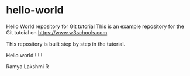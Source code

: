 # hello-world
Hello World repository for Git tutorial
This is an example repository for the Git tutoial on https://www.w3schools.com

This repository is built step by step in the tutorial.


Hello world!!!!!!

Ramya Lakshmi R
